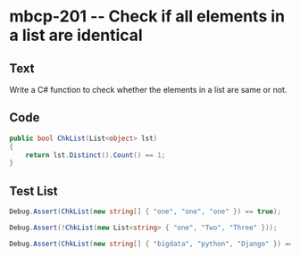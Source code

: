 # mbcp-201 -- Check if all elements in a list are identical

## Text

Write a C# function to check whether the elements in a list are same or not.

## Code

```csharp
public bool ChkList(List<object> lst) 
{
    return lst.Distinct().Count() == 1;
}
```

## Test List

```csharp
Debug.Assert(ChkList(new string[] { "one", "one", "one" }) == true);
```

```csharp
Debug.Assert(!ChkList(new List<string> { "one", "Two", "Three" }));
```

```csharp
Debug.Assert(ChkList(new string[] { "bigdata", "python", "Django" }) == false);
```

